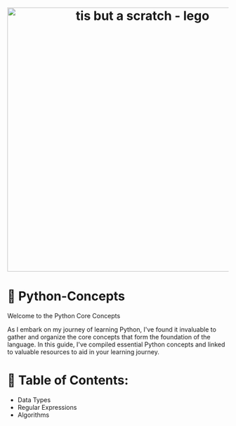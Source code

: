 <h1 align="center">
  <img src="https://i.imgur.com/ADg2whQ.jpeg" alt="tis but a scratch - lego" width="600" height="600" />
  <h1 alighn="center">🐍 Python-Concepts</h1>
</h1>  
Welcome to the Python Core Concepts 

As I embark on my journey of learning Python, I've found it invaluable to gather and organize the core concepts that form the foundation of the language. In this guide, I've compiled essential Python concepts and linked to valuable resources to aid in your learning journey.

# 🚕 Table of Contents:
- Data Types
- Regular Expressions
- Algorithms
